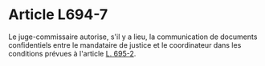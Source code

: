 # Article L694-7

<p>Le juge-commissaire autorise, s'il y a lieu, la communication de documents confidentiels entre le mandataire de justice et le coordinateur dans les conditions prévues à l'article <a href='/affichCodeArticle.do?cidTexte=LEGITEXT000005634379&idArticle=LEGIARTI000035946594&dateTexte=&categorieLien=cid'>L. 695-2</a>.</p>